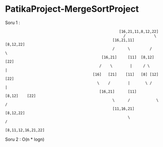 # PatikaProject-MergeSortProject
Soru 1 :

                                                        [16,21,11,8,12,22]
                                                          /             \
                                                     [16,21,11]      [8,12,22]
                                                     /      \         /     \
                                                [16,21]     [11]  [8,12]    [22]
                                               /    \        |     / \        |
                                            [16]   [21]    [11]   [8] [12]    [22]
                                              \    /        |       \ /        |
                                               [16,21]      [11]     [8,12]    [22]
                                                     \      /            \      /
                                                     [11,16,21]           [8,12,22]
                                                            \                /
                                                            [8,11,12,16,21,22]
Soru 2 :
O(n * logn)
